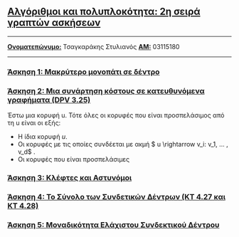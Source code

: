 ## <u>Αλγόριθμοι και πολυπλοκότητα: 2η σειρά γραπτών ασκήσεων</u>

-----

**<u>Ονοματεπώνυμο:</u>** Τσαγκαράκης Στυλιανός **<u>ΑΜ:</u>** 03115180

---

### <u>Άσκηση 1: Μακρύτερο μονοπάτι σε δέντρο</u>  





### <u>Άσκηση 2: Μια συνάρτηση κόστους σε κατευθυνόμενα γραφήματα (DPV 3.25)</u>  

Έστω μια κορυφή u. 
Τότε όλες οι κορυφές που είναι προσπελάσιμος από τη u είναι οι εξής:

- Η ίδια κορυφή $u$.
- Οι κορυφές με τις οποίες συνδέεται με ακμή $ u \rightarrow v_i: v_1, ... , v_d$ .
- Οι κορυφές που είναι προσπελάσιμες


### <u>Άσκηση 3: Κλέφτες και Αστυνόμοι</u>  



### <u>Άσκηση 4: Το Σύνολο των Συνδετικών Δέντρων (ΚΤ 4.27 και ΚΤ 4.28)</u>



### <u>Άσκηση 5: Μοναδικότητα Ελάχιστου Συνδεκτικού Δέντρου</u>  

  

